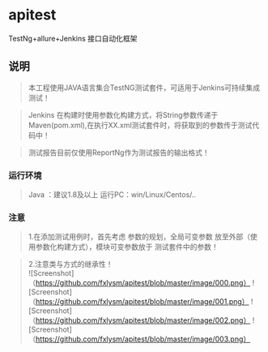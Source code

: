 # apitest
TestNg+allure+Jenkins 接口自动化框架

## 说明

> 本工程使用JAVA语言集合TestNG测试套件，可适用于Jenkins可持续集成测试！

> Jenkins 在构建时使用参数化构建方式，将String参数传递于Maven(pom.xml),在执行XX.xml测试套件时，将获取到的参数传于测试代码中！

> 测试报告目前仅使用ReportNg作为测试报告的输出格式！

### 运行环境

> Java ：建议1.8及以上                                  运行PC：win/Linux/Centos/..

### 注意

> 1.在添加测试用例时，首先考虑 参数的规划，全局可变参数 放至外部（使用参数化构建方式），模块可变参数放于 测试套件中的参数！

> 2.注意类与方式的继承性！    
![Screenshot]（https://github.com/fxlysm/apitest/blob/master/image/000.png）
![Screenshot]（https://github.com/fxlysm/apitest/blob/master/image/001.png）
![Screenshot]（https://github.com/fxlysm/apitest/blob/master/image/002.png）
![Screenshot]（https://github.com/fxlysm/apitest/blob/master/image/003.png）
